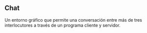 ## Chat

Un entorno gráfico que permite una conversación entre más de tres interlocutores a través de un programa cliente y servidor.
